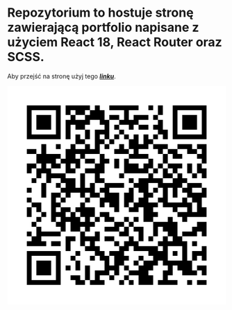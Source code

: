 # Repozytorium to hostuje stronę zawierającą portfolio napisane z użyciem React 18, React Router oraz SCSS. 


Aby przejść na stronę użyj tego ***[linku](https://tomaszkapuscinski1989.github.io/)***.

 ![QR Code](https://raw.githubusercontent.com/Tomaszkapuscinski1989/Tomaszkapuscinski1989.github.io/5256735f090646aeb7dfc9ff3ccba65b3ed17345/uca.svg)
